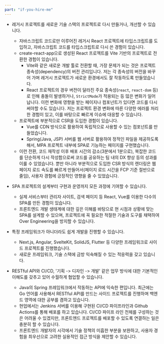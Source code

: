 ```yaml
---
part: "if-you-hire-me"
---
```


- 레거시 프로젝트를 새로운 기술 스택의 프로젝트로 다시 만들거나, 개선할 수 있습니다.

  - 자바스크립트 코드로만 이루어진 레거시 React 프로젝트에 타입스크립트를 도입하고, 자바스크립트 코드를 타입스크립트로 다시 쓴 경험이 있습니다.
  - create-react-app으로 생성된 React 프로젝트를 Vite 기반의 프로젝트로 전환한 경험이 있습니다.
    - Vite와 같은 새로운 개발 툴로 전환할 때, 가장 문제가 되는 것은 프로젝트 종속성(dependency)의 버전 관리입니다. 저는 각 종속성의 버전을 바꾸어 가며 레거시 프로젝트가 새로운 환경에서도 잘 작동하도록 만들었습니다.
    - React 프로젝트의 경우 버전이 달라진 주요 종속성(`react`, `react-dom` 등)로 인해 충돌이 발생하거나, `StrictMode`가 적용되는 등 많은 변화가 일어납니다. 이런 변화에 영향을 받는 페이지나 컴포넌트가 있다면 코드를 다시 써야할 수도 있습니다. 저는 프로젝트 환경 변화에 따른 다양한 에러를 처리한 경험이 있고, 이를 바탕으로 빠르게 이슈에 대응할 수 있습니다.
  - 프로젝트에 부분적으로 CSR을 도입한 경험이 있습니다.
    - Vue를 CDN 방식으로 활용하여 독립적으로 사용할 수 있는 컴포넌트를 만들었습니다.
    - Spring(Java, JSP) 서버를 웹 서버로 활용하여 정적인 파일을 제공하도록 해서, MPA 프로젝트 내부에 SPA로 기능하는 페이지를 구현했습니다.
  - 이런 전환, 코드 재작성 이후 배포 시간의 감소(3분에서 1분으로), 복잡한 코드를 단순하게 다시 작성함으로써 코드를 공유하는 팀 내의 DX 향상 등의 성과를 이룰 수 있었습니다. 뿐만 아니라 부분적으로 도입한 CSR 방식의 렌더링은 웹 페이지 로드 속도를 빠르게 만들어서(페이지 로드 시간을 FCP 기준 절반으로 줄임), 사용자 경험에 긍정적인 영향을 줄 수 있었습니다.

- SPA 프로젝트의 설계부터 구현과 운영까지 모든 과정에 기여할 수 있습니다.

  - 실제 서비스부터 관리자 사이트, 검색 페이지 등 React, Vue를 이용한 다수의 SPA를 만든 경험이 있습니다.
  - 프론트엔드 개발 생태계에 대한 깊은 이해를 바탕으로 현 시점과 상황에 맞는 SPA를 설계할 수 있으며, 프로젝트에 꼭 필요한 적절한 기술과 도구를 채택하여 Over Engineering을 방지할 수 있습니다.

- 특정 프레임워크가 아니더라도 쉽게 개발을 진행할 수 있습니다.

  - Next.js, Angular, SvelteKit, SolidJS, Flutter 등 다양한 프레임워크로 사이드 프로젝트를 진행했습니다.
  - 새로운 프레임워크, 기술 스택에 금방 익숙해질 수 있는 적응력을 갖고 있습니다.

- RESTful API와 CI/CD, '기획 -> 디자인 -> 개발' 같은 업무 방식에 대한 기본적인 이해도를 갖추고 있어 수월하게 협업할 수 있습니다.
  - Java의 Spring 프레임워크에서 작동하는 API에 익숙한 편입니다. 최근에는 Go 언어를 사용해서 RESTful API를 만드는 사이드 프로젝트를 진행하며 백엔드 영역에 대한 공부를 겸하고 있습니다.
  - 현업에서는 Jenkins 서버를 이용해 구현된 CI/CD 파이프라인과 Github Actions를 통해 배포를 하고 있습니다. CI/CD 파이프 라인 전체를 구성하는 것은 어려울 수 있겠지만, 프론트엔드 프로젝트를 배포할 수 있도록 연결하는 일은 충분히 할 수 있습니다.
  - 프론트엔드 개발자의 시각에서 기술 정책의 미흡한 부분을 보완하고, 사용자 경험을 최우선으로 고려한 실용적인 접근 방식을 제안할 수 있습니다.
